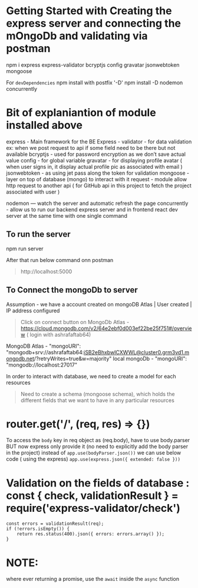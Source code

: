 # Getting Started with Creating the express server and connecting the mOngoDb and validating via postman 

npm i express express-validator bcryptjs config gravatar jsonwebtoken mongoose

For `devDependencies` npm install with postfix '-D'
npm install -D nodemon concurrently 

# Bit of explaniantion of module installed above
express - Main framework for the BE
Express - validator - for data validation ex: when we post request to api if some field need to be there but not available
bcryptjs - used for password encryption as we don’t save actual value
config -  for global variable
gravatar - for displaying profile avatar ( when user signs in, it display actual profile pic as associated with email )
jsonwebtoken - as using jet pass along the token for validation
mongoose -  layer on top of database (mongo) to interact with it
request - module allow http request to another api ( for GitHub api in this project to fetch the project associated with user )

nodemon —  watch the server and automatic refresh the page
concurrently - allow us to run our backend express server and in frontend react dev server at the same time with one single command


## To run the server
npm run server

After that run below command onn postman 
> http://localhost:5000

## To Connect the mongoDb to server
Assumption - we have a account created on mongoDB Atlas | User created | IP address configured
> Click on connect button on MongoDb Atlas - https://cloud.mongodb.com/v2/64e2ebf0d003ef22be25f751#/overview ( login with ashrafaftab64)

MongoDB Atlas - "mongoURI": "mongodb+srv://ashrafaftab64:iSB2eBhxbwICXWWL@cluster0.grm3vd1.mongodb.net/?retryWrites=true&w=majority"
local mongoDb - "mongoURI": "mongodb://localhost:27017"


In order to interact with database, we need to create a model for each resources
 > Need to create a schema (mongoose schema), which holds the different fields that we want to have in any particular resources


 # router.get('/', (req, res) => {})
To access the `body` key in req object as (req.body), have to use body.parser BUT now express only provide it (no need to explicitly add the body parser in the project)
instead of `app.use(bodyParser.json())` we can use below code ( using the express)
`app.use(express.json({ extended: false }))`

# Validation on the fields of database : const { check, validationResult } = require('express-validator/check')
    const errors = validationResult(req);
    if (!errors.isEmpty()) {
        return res.status(400).json({ errors: errors.array() });
    }


  # NOTE:
  where ever returning a promise, use the `await` inside the `async` function  
